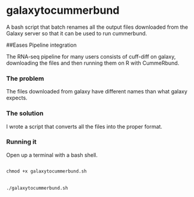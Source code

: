 
galaxytocummerbund
=============

A bash script that batch renames all the output files downloaded from the
Galaxy server so that it can be used to run cummerbund.

##Eases Pipeline integration

The RNA-seq pipeline for many users consists of cuff-diff on galaxy,
downloading the files and then running them on R with CummeRbund. 

### The problem

The files downloaded from galaxy have different names than what galaxy expects.

### The solution

I wrote a script that converts all the files into the proper format.

### Running it

Open up a terminal with a bash shell.

<code>
chmod +x galaxytocummerbund.sh 
</code>
<br>
<code>
./galaxytocummerbund.sh
</code>


